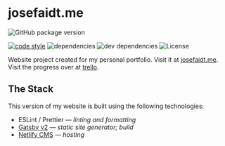 # josefaidt.me

![GitHub package version](https://img.shields.io/github/package-json/v/josefaidt/josefaidt.github.io.svg?style=flat-square)

[![code style](https://img.shields.io/badge/code%20style-standard-brightgreen.svg?style=flat-square)](http://standardjs.com)
![dependencies](https://img.shields.io/david/josefaidt/josefaidt.github.io.svg?style=flat-square)
![dev dependencies](https://img.shields.io/david/dev/josefaidt/josefaidt.github.io.svg?style=flat-square)
![License](https://img.shields.io/github/license/josefaidt/josefaidt.github.io.svg?style=flat-square)

Website project created for my personal portfolio. Visit it at [josefaidt.me](https://josefaidt.me/). Visit the progress over at [trello](https://trello.com/b/GQqL1K11/josefaidtme).

## The Stack

This version of my website is built using the following technologies:

- ESLint / Prettier &mdash; *linting and formatting*
- [Gatsby v2](https://github.com/org/gatsby) &mdash; *static site generator; build*
- [Netlify CMS](https://netlify.com) &mdash; *hosting*